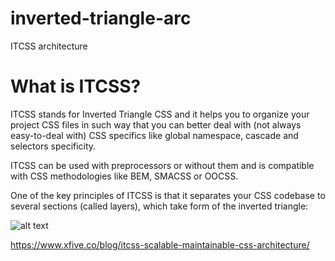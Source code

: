 # inverted-triangle-arc
ITCSS architecture

# What is ITCSS?
ITCSS stands for Inverted Triangle CSS and it helps you to organize your project CSS files in such way that you can better deal with (not always easy-to-deal with) CSS specifics like global namespace, cascade and selectors specificity.

ITCSS can be used with preprocessors or without them and is compatible with CSS methodologies like BEM, SMACSS or OOCSS.

One of the key principles of ITCSS is that it separates your CSS codebase to several sections (called layers), which take form of the inverted triangle:

![alt text](https://www.xfivecdn.com/xfive/wp-content/uploads/2016/02/01083650/itcss-layers2.svg)

https://www.xfive.co/blog/itcss-scalable-maintainable-css-architecture/


